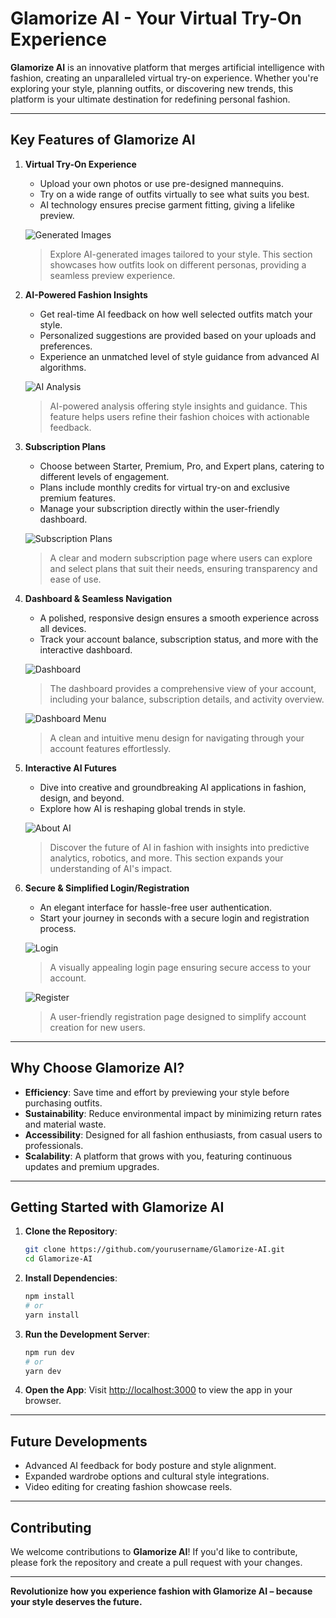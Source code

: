 # Glamorize AI - Your Virtual Try-On Experience

**Glamorize AI** is an innovative platform that merges artificial intelligence with fashion, creating an unparalleled virtual try-on experience. Whether you're exploring your style, planning outfits, or discovering new trends, this platform is your ultimate destination for redefining personal fashion.

---

## Key Features of Glamorize AI

1. **Virtual Try-On Experience**
   - Upload your own photos or use pre-designed mannequins.
   - Try on a wide range of outfits virtually to see what suits you best.
   - AI technology ensures precise garment fitting, giving a lifelike preview.

   ![Generated Images](/projectImages/firstAttend.png)
   > Explore AI-generated images tailored to your style. This section showcases how outfits look on different personas, providing a seamless preview experience.

2. **AI-Powered Fashion Insights**
   - Get real-time AI feedback on how well selected outfits match your style.
   - Personalized suggestions are provided based on your uploads and preferences.
   - Experience an unmatched level of style guidance from advanced AI algorithms.

   ![AI Analysis](/projectImages/glamorizeAiConsequensience.png)
   > AI-powered analysis offering style insights and guidance. This feature helps users refine their fashion choices with actionable feedback.

3. **Subscription Plans**
   - Choose between Starter, Premium, Pro, and Expert plans, catering to different levels of engagement.
   - Plans include monthly credits for virtual try-on and exclusive premium features.
   - Manage your subscription directly within the user-friendly dashboard.

   ![Subscription Plans](/projectImages/subscription.png)
   > A clear and modern subscription page where users can explore and select plans that suit their needs, ensuring transparency and ease of use.

4. **Dashboard & Seamless Navigation**
   - A polished, responsive design ensures a smooth experience across all devices.
   - Track your account balance, subscription status, and more with the interactive dashboard.

   ![Dashboard](/projectImages/dashboard.png)
   > The dashboard provides a comprehensive view of your account, including your balance, subscription details, and activity overview.

   ![Dashboard Menu](/projectImages/dashboardMenu.png)
   > A clean and intuitive menu design for navigating through your account features effortlessly.

5. **Interactive AI Futures**
   - Dive into creative and groundbreaking AI applications in fashion, design, and beyond.
   - Explore how AI is reshaping global trends in style.

   ![About AI](/projectImages/aboutAi.png)
   > Discover the future of AI in fashion with insights into predictive analytics, robotics, and more. This section expands your understanding of AI's impact.

6. **Secure & Simplified Login/Registration**
   - An elegant interface for hassle-free user authentication.
   - Start your journey in seconds with a secure login and registration process.

   ![Login](/projectImages/login.png)
   > A visually appealing login page ensuring secure access to your account.

   ![Register](/projectImages/register.png)
   > A user-friendly registration page designed to simplify account creation for new users.

---

## Why Choose Glamorize AI?

- **Efficiency**: Save time and effort by previewing your style before purchasing outfits.
- **Sustainability**: Reduce environmental impact by minimizing return rates and material waste.
- **Accessibility**: Designed for all fashion enthusiasts, from casual users to professionals.
- **Scalability**: A platform that grows with you, featuring continuous updates and premium upgrades.

---

## Getting Started with Glamorize AI

1. **Clone the Repository**:
   ```bash
   git clone https://github.com/yourusername/Glamorize-AI.git
   cd Glamorize-AI
   ```

2. **Install Dependencies**:
   ```bash
   npm install
   # or
   yarn install
   ```

3. **Run the Development Server**:
   ```bash
   npm run dev
   # or
   yarn dev
   ```

4. **Open the App**:
   Visit [http://localhost:3000](http://localhost:3000) to view the app in your browser.

---

## Future Developments

- Advanced AI feedback for body posture and style alignment.
- Expanded wardrobe options and cultural style integrations.
- Video editing for creating fashion showcase reels.

---

## Contributing

We welcome contributions to **Glamorize AI**! If you'd like to contribute, please fork the repository and create a pull request with your changes.

---

**Revolutionize how you experience fashion with Glamorize AI – because your style deserves the future.**
